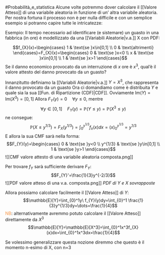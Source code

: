 #Probabilità_e_statistica 
Alcune volte potremmo dover calcolare il [[Valore Atteso]] di una variabile aleatoria in funzione di un’ altra variabile aleatoria.
Per nostra fortuna il processo non è per nulla difficile e con un semplice esempio si potranno capire tutte le intricatezze:

Esempio: Il tempo necessario ad identificare (e sistemare) un guasto in una fabbrica (in ore) è modellizzato da una [[Variabili Aleatorie|v.a.]] X con PDF:

$$f_{X}(x)=\begin{cases}
1 & \text{se }x\in[0,1] \\
0 & \text{altrimenti}
\end{cases}=F_{X}(x)=\begin{cases}
0 & \text{se }x<0 \\
x & \text{se }x\in[0,1] \\
1 & \text{se }x>1 
\end{cases}$$
Se il danno economico provocato da un interruzione di $x$ ore è $x^3$, qual’è il valore attesto del danno provocato da un guasto?

Innanzitutto definiamo la [[Variabili Aleatorie|v.a.]] $Y=X^3$, che rappresenta il danno provocato da un guasto
Ora ci domandiamo come è distribuita $Y$ e quale sia la sua [[Fun. di Ripartizione (CDF)|CDF]].
Ovviamente $\mathrm{Im}(Y)=\mathrm{Im}(X^3)=[0,1]$
Allora $F_{Y}(y)=0\quad \forall y\leq0$, mentre
$$\forall y\in[0,1]\quad F_{Y}(y)=\mathbb{P}(Y\leq y)=\mathbb{P}(X^3\leq y)$$
 ne consegue:
 $$\mathbb{P}(X\leq y^{1/3})=F_{X}(y^{1/3})=\int^{y^{1/3}}_{0}f_{x}(x)dx=(x)^{y^{1/3}}_{0} =y^{1/3}$$
 E allora la sua CMF sarà nella forma:
$$F_{Y}(y)=\begin{cases}
0 & \text{se }y<0 \\
y^{1/3} & \text{se }y\in[0,1] \\
1 & \text{se }y>1
\end{cases}$$
![[CMF valore attesto di una variabile aleatoria composta.png]]

Per trovare $f_{Y}$ sarà sufficiente derivare $F_{Y}$:
$$F_{Y}'=\frac{1}{3}y^{-2/3}$$
![[PDF valore atteso di una v.a. composta.png]]
*PDF di Y e X sovrapposte*

Allora possiamo calcolare facilmente il [[Valore Atteso]] di $Y$:
$$\mathbb{E}[Y]=\int_{0}^1y\ f_{Y}(y)dy=\int_{0}^1 \frac{1}{3}y^{1/3}dy=\dots=\frac{1}{4}$$
<font color="#f79646">NB</font>: alternativamente avremmo potuto calcolare il [[Valore Atteso]] direttamente da $X^3$
$$\mathbb{E}[Y]=\mathbb{E}[X^3]=\int_{0}^1x^3f_{X}(x)dx=\int_{0}^1x^3dx=\frac{1}{4}$$

Se volessimo generalizzare questa nozione diremmo che questo è il momento n-esimo di X, con n=3